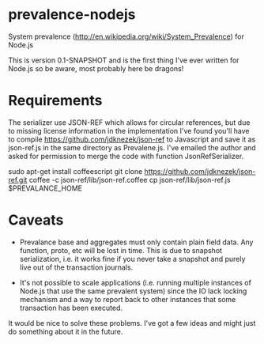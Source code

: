 prevalence-nodejs
=================

System prevalence (<http://en.wikipedia.org/wiki/System_Prevalence>) for Node.js

This is version 0.1-SNAPSHOT and is the first thing I've ever written
for Node.js so be aware, most probably here be dragons!

Requirements
============

The serializer use JSON-REF which allows for circular references, but
due to missing license information in the implementation I've found
you'll have to compile <https://github.com/jdknezek/json-ref> to
Javascript and save it as json-ref.js in the same directory as
Prevalene.js. I've emailed the author and asked for permission to
merge the code with function JsonRefSerializer.

sudo apt-get install coffeescript
git clone https://github.com/jdknezek/json-ref.git
coffee -c json-ref/lib/json-ref.coffee
cp json-ref/lib/json-ref.js $PREVALANCE_HOME

Caveats
=======

* Prevalance base and aggregates must only contain plain field data.
Any function, proto, etc will be lost in time. This is due to snapshot
serialization, i.e. it works fine if you never take a snapshot and
purely live out of the transaction journals.

* It's not possible to scale applications (i.e. running multiple
instances of Node.js that use the same prevalent system) since the IO
lack locking mechanism and a way to report back to other instances
that some transaction has been executed.

It would be nice to solve these problems. I've got a few ideas and
might just do something about it in the future.
